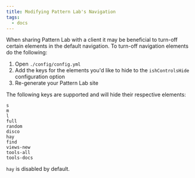 ```yaml
---
title: Modifying Pattern Lab's Navigation
tags:
  - docs
---
```


When sharing Pattern Lab with a client it may be beneficial to turn-off certain elements in the default navigation. To turn-off navigation elements do the following:

1. Open `./config/config.yml`
2. Add the keys for the elements you'd like to hide to the `ishControlsHide` configuration option
3. Re-generate your Pattern Lab site

The following keys are supported and will hide their respective elements:

```
s
m
l
full
random
disco
hay
find
views-new
tools-all
tools-docs
```

`hay` is disabled by default.
